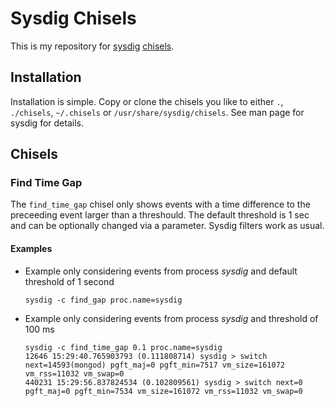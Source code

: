 # Sysdig Chisels

This is my repository for [sysdig](http://www.sysdig.org) [chisels](http://www.sysdig.org/wiki/chisels-overview/).

## Installation

Installation is simple. Copy or clone the chisels you like to either `.`, `./chisels`, `~/.chisels` or `/usr/share/sysdig/chisels`. See man page for sysdig for details.

## Chisels

### Find Time Gap

The `find_time_gap` chisel only shows events with a time difference to the preceeding event larger than a threshould. The default threshold is 1 sec and can be optionally changed via a parameter. Sysdig filters work as usual.

#### Examples

* Example only considering events from process _sysdig_ and default threshold of 1 second

    ```
    sysdig -c find_gap proc.name=sysdig
    ```

* Example only considering events from process _sysdig_ and threshold of 100 ms

    ```
    sysdig -c find_time_gap 0.1 proc.name=sysdig
    12646 15:29:40.765903793 (0.111808714) sysdig > switch next=14593(mongod) pgft_maj=0 pgft_min=7517 vm_size=161072 vm_rss=11032 vm_swap=0
    440231 15:29:56.837824534 (0.102809561) sysdig > switch next=0 pgft_maj=0 pgft_min=7534 vm_size=161072 vm_rss=11032 vm_swap=0
    ```

